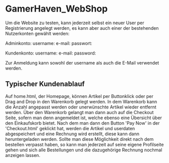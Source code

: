 # GamerHaven_WebShop
Um die Website zu testen, kann jederzeit selbst ein neuer User per Registrierung angelegt werden, es kann aber auch einer der bestehenden Nutzerkonten gewählt werden:

Adminkonto:
username: 
e-mail: 
passwort: 

Kundenkonto:
username: 
e-mail: 
password: 

Zur Anmeldung kann sowohl der username als auch die E-Mail verwendet werden.

## Typischer Kundenablauf
Auf home.html, der Homepage, können Artikel per Buttonklick oder per Drag and Drop in den Warenkorb gelegt werden. In dem Warenkorb kann die Anzahl angepasst werden oder unerwünschte Artikel wieder entfernt werden.
Über den Warenkorb gelangt man dann auch auf die Checkout Seite, sofern man denn angemeldet ist, welche ebenso eine Übersicht über den Einkaufskorb bietet.
Nach dem man dann den Button 'Pay Now' in der 'Checkout.html' geklickt hat, werden die Artikel und userdaten abgespeichert und eine Rechnung wird erstellt, diese kann dann heruntergeladen werden.
Sollte man diese Möglichkeit direkt nach dem bestellen verpasst haben, so kann man jederzeit auf seine eigene Profilseite gehen und sich alle Bestellungen und die dazugehörige Rechnung nochmal anzeigen lassen.